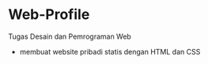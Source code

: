 # Web-Profile
Tugas Desain dan Pemrograman Web
- membuat website pribadi statis dengan HTML dan CSS

